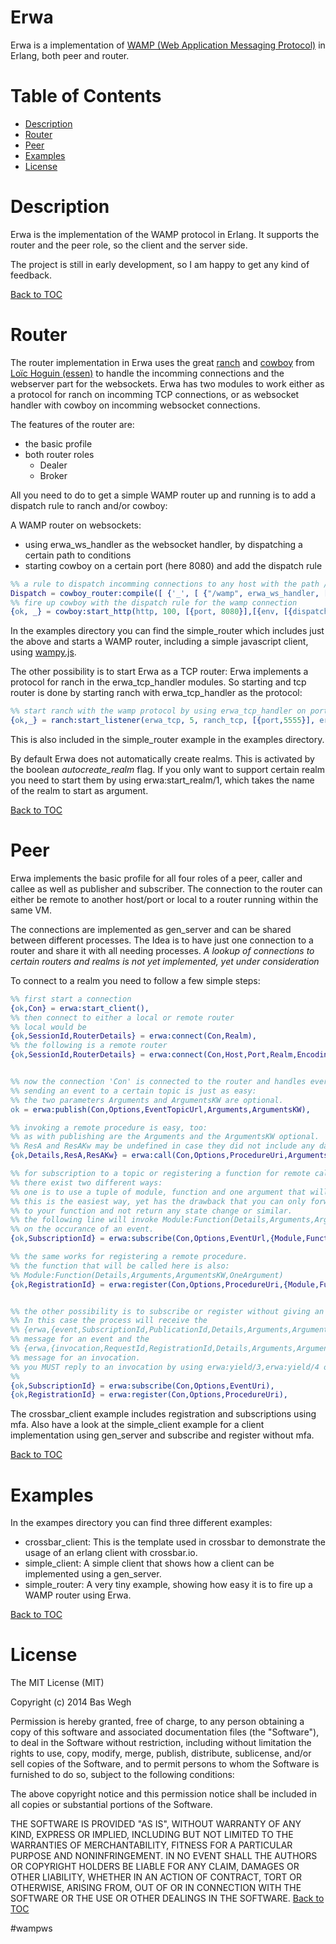 Erwa
====

Erwa is a implementation of [WAMP (Web Application Messaging Protocol)](http://wamp.ws/spec/) in Erlang,
both peer and router.



Table of Contents
=================

* [Description](#description)
* [Router](#router)
* [Peer](#peer)
* [Examples](#examples)
* [License](#license)


Description
===========
Erwa is the implementation of the WAMP protocol in Erlang.
It supports the router and the peer role, so the client and
the server side.

The project is still in early development, so I am happy to get any
kind of feedback.

[Back to TOC](#table-of-contents)


Router
======
The router implementation in Erwa uses the great [ranch](https://github.com/extend/ranch)
and [cowboy](https://github.com/extend/cowboy) from [Loïc Hoguin (essen)](https://github.com/essen)
to handle the incomming connections and the webserver part for the websockets.
Erwa has two modules to work either as a protocol for ranch on incomming TCP connections, or
as websocket handler with cowboy on incomming websocket connections.

The features of the router are:
* the basic profile
* both router roles
  * Dealer
  * Broker

All you need to do to get a simple WAMP router up and running is to add a dispatch rule to
ranch and/or cowboy:

A WAMP router on websockets:
* using erwa_ws_handler as the websocket handler, by dispatching a certain path to conditions
* starting cowboy on a certain port (here 8080) and add the dispatch rule
```Erlang
%% a rule to dispatch incomming connections to any host with the path /wamp to the erwa_ws_handler
Dispatch = cowboy_router:compile([ {'_', [ {"/wamp", erwa_ws_handler, []}, ]} ]),
%% fire up cowboy with the dispatch rule for the wamp connection
{ok, _} = cowboy:start_http(http, 100, [{port, 8080}],[{env, [{dispatch, Dispatch}]}]),
```
In the examples directory you can find the simple_router which includes just the above
and starts a WAMP router, including a simple javascript client,
using [wampy.js](https://github.com/KSDaemon/wampy.js).

The other possibility is to start Erwa as a TCP router:
Erwa implements a protocol for ranch in the erwa_tcp_handler modules.
So starting and tcp router is done by starting ranch with
erwa_tcp_handler as the protocol:
```Erlang
%% start ranch with the wamp protocol by using erwa_tcp_handler on port 555
{ok,_} = ranch:start_listener(erwa_tcp, 5, ranch_tcp, [{port,5555}], erwa_tcp_handler, []),
```
This is also included in the simple_router example in the examples directory.

By default Erwa does not automatically create realms. This is activated by the boolean
*autocreate_realm* flag.
If you only want to support certain realm you need to start them by using erwa:start_realm/1,
which takes the name of the realm to start as argument.

[Back to TOC](#table-of-contents)


Peer
====
Erwa implements the basic profile for all four roles of a peer, caller and callee as well as
publisher and subscriber.
The connection to the router can either be remote to another host/port or local to a router
running within the same VM.

The connections are implemented as gen_server and can be shared between different processes.
The Idea is to have just one connection to a router and share it with all needing processes.
*A lookup of connections to certain routers and realms is not yet implemented, yet under consideration*

To connect to a realm you need to follow a few simple steps:
```Erlang
%% first start a connection
{ok,Con} = erwa:start_client(),
%% then connect to either a local or remote router
%% local would be
{ok,SessionId,RouterDetails} = erwa:connect(Con,Realm),
%% the following is a remote router
{ok,SessionId,RouterDetails} = erwa:connect(Con,Host,Port,Realm,Encoding),


%% now the connection 'Con' is connected to the router and handles everything for you
%% sending an event to a certain topic is just as easy:
%% the two parameters Arguments and ArgumentsKW are optional.
ok = erwa:publish(Con,Options,EventTopicUrl,Arguments,ArgumentsKW),

%% invoking a remote procedure is easy, too:
%% as with publishing are the Arguments and the ArgumentsKW optional.
%% ResA and ResAKw may be undefined in case they did not include any data.
{ok,Details,ResA,ResAKw} = erwa:call(Con,Options,ProcedureUri,Arguments,ArgumentsKW),

%% for subscription to a topic or registering a function for remote calls
%% there exist two different ways:
%% one is to use a tuple of module, function and one argument that will be called by erwa.
%% this is the easiest way, yet has the drawback that you can only forward one argument
%% to your function and not return any state change or similar.
%% the following line will invoke Module:Function(Details,Arguments,ArgumentsKW,OneArgument)
%% on the occurance of an event.
{ok,SubscriptionId} = erwa:subscribe(Con,Options,EventUrl,{Module,Function,OneArgument}),

%% the same works for registering a remote procedure.
%% the function that will be called here is also:
%% Module:Function(Details,Arguments,ArgumentsKW,OneArgument)
{ok,RegistrationId} = erwa:register(Con,Options,ProcedureUri,{Module,Function,OneArgument}),


%% the other possibility is to subscribe or register without giving an mfa.
%% In this case the process will receive the
%% {erwa,{event,SubscriptionId,PublicationId,Details,Arguments,ArgumentsKw}}
%% message for an event and the
%% {erwa,{invocation,RequestId,RegistrationId,Details,Arguments,ArgumentsKw}}
%% message for an invocation.
%% you MUST reply to an invocation by using erwa:yield/3,erwa:yield/4 or erwa:yield/5.
%%
{ok,SubscriptionId} = erwa:subscribe(Con,Options,EventUri),
{ok,RegistrationId} = erwa:register(Con,Options,ProcedureUri),
```

The crossbar_client example includes registration and subscriptions using mfa.
Also have a look at the simple_client example for a client implementation using gen_server
and subscribe and register without mfa.

[Back to TOC](#table-of-contents)


Examples
========

In the exampes directory you can find three different examples:
 * crossbar_client: This is the template used in crossbar to demonstrate the usage of an erlang client with crossbar.io.
 * simple_client: A simple client that shows how a client can be implemented using a gen_server.
 * simple_router: A very tiny example, showing how easy it is to fire up a WAMP router using Erwa.

[Back to TOC](#table-of-contents)


License
========
The MIT License (MIT)

Copyright (c) 2014 Bas Wegh

Permission is hereby granted, free of charge, to any person obtaining a copy
of this software and associated documentation files (the "Software"), to deal
in the Software without restriction, including without limitation the rights
to use, copy, modify, merge, publish, distribute, sublicense, and/or sell
copies of the Software, and to permit persons to whom the Software is
furnished to do so, subject to the following conditions:

The above copyright notice and this permission notice shall be included in all
copies or substantial portions of the Software.

THE SOFTWARE IS PROVIDED "AS IS", WITHOUT WARRANTY OF ANY KIND, EXPRESS OR
IMPLIED, INCLUDING BUT NOT LIMITED TO THE WARRANTIES OF MERCHANTABILITY,
FITNESS FOR A PARTICULAR PURPOSE AND NONINFRINGEMENT. IN NO EVENT SHALL THE
AUTHORS OR COPYRIGHT HOLDERS BE LIABLE FOR ANY CLAIM, DAMAGES OR OTHER
LIABILITY, WHETHER IN AN ACTION OF CONTRACT, TORT OR OTHERWISE, ARISING FROM,
OUT OF OR IN CONNECTION WITH THE SOFTWARE OR THE USE OR OTHER DEALINGS IN THE
SOFTWARE.
[Back to TOC](#table-of-contents)

#wampws
